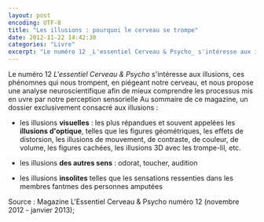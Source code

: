```yaml
---
layout: post
encoding: UTF-8
title: "Les illusions : pourquoi le cerveau se trompe"
date: 2012-11-22 14:42:30
categories: "Livre"
excerpt: "Le numéro 12 _L'essentiel Cerveau & Psycho_ s'intéresse aux illusions, ces phénomnes qui nous trompent, en piégeant notre cerveau, et nous propose une analyse neuroscientifique afin de mieux comprendre les processus mis en uvre par notre perception sensorielle"
---
```

Le numéro 12 _L'essentiel Cerveau & Psycho_ s'intéresse aux illusions, ces phénomnes qui nous trompent, en piégeant notre cerveau, et nous propose une analyse neuroscientifique afin de mieux comprendre les processus mis en uvre par notre perception sensorielle
Au sommaire de ce magazine, un dossier exclusivement consacré aux illusions :

- les illusions **visuelles** : les plus répandues et souvent appelées les **illusions d'optique**, telles que les figures géométriques, les effets de distorsion, les illusions de mouvement, de contraste, de couleur, de volume, les figures cachées, les illusions 3D avec les trompe-lil, etc.

- les illusions **des autres sens** : odorat, toucher, audition

- les illusions **insolites** telles que les sensations ressenties dans les membres fantmes des personnes amputées

  
Source : Magazine L'Essentiel Cerveau & Psycho numéro 12 (novembre 2012 - janvier 2013);